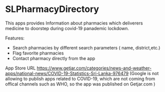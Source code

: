 # SLPharmacyDirectory
This apps provides Information about pharmacies which deliverers medicine to doorstep during covid-19 panademic lockdown.

Features: 
- Search pharmacies by different search parameters ( name, district,etc.)
- Flag favorite pharmacies
- Contact pharmacy directly from the app


App Store URL
https://www.getjar.com/categories/news-and-weather-apps/national-news/COVID-19-Statistics-Sri-Lanka-976479 (Google is not allowing to publish apps related to COVID-19, which are not coming from offical channels such as WHO, so the app was published on Getjar.com )
